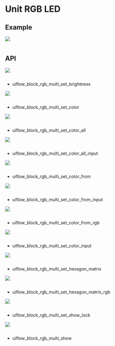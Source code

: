 # Unit RGB LED

## Example

<img class="blockly_svg" src="example.svg">

```python

```

## API

<img class="blockly_svg" src="https://m5stack.oss-cn-shenzhen.aliyuncs.com/resource/docs/static/assets/img/uiflow/blockly/unit/rgb_led/uiflow_block_rgb_multi_set_brightness.svg">

```python

```

- uiflow_block_rgb_multi_set_brightness

<img class="blockly_svg" src="https://m5stack.oss-cn-shenzhen.aliyuncs.com/resource/docs/static/assets/img/uiflow/blockly/unit/rgb_led/uiflow_block_rgb_multi_set_color.svg">

```python

```

- uiflow_block_rgb_multi_set_color

<img class="blockly_svg" src="https://m5stack.oss-cn-shenzhen.aliyuncs.com/resource/docs/static/assets/img/uiflow/blockly/unit/rgb_led/uiflow_block_rgb_multi_set_color_all.svg">

```python

```

- uiflow_block_rgb_multi_set_color_all

<img class="blockly_svg" src="https://m5stack.oss-cn-shenzhen.aliyuncs.com/resource/docs/static/assets/img/uiflow/blockly/unit/rgb_led/uiflow_block_rgb_multi_set_color_all_input.svg">

```python

```

- uiflow_block_rgb_multi_set_color_all_input

<img class="blockly_svg" src="https://m5stack.oss-cn-shenzhen.aliyuncs.com/resource/docs/static/assets/img/uiflow/blockly/unit/rgb_led/uiflow_block_rgb_multi_set_color_from.svg">

```python

```

- uiflow_block_rgb_multi_set_color_from

<img class="blockly_svg" src="https://m5stack.oss-cn-shenzhen.aliyuncs.com/resource/docs/static/assets/img/uiflow/blockly/unit/rgb_led/uiflow_block_rgb_multi_set_color_from_input.svg">

```python

```

- uiflow_block_rgb_multi_set_color_from_input

<img class="blockly_svg" src="https://m5stack.oss-cn-shenzhen.aliyuncs.com/resource/docs/static/assets/img/uiflow/blockly/unit/rgb_led/uiflow_block_rgb_multi_set_color_from_rgb.svg">

```python

```

- uiflow_block_rgb_multi_set_color_from_rgb

<img class="blockly_svg" src="https://m5stack.oss-cn-shenzhen.aliyuncs.com/resource/docs/static/assets/img/uiflow/blockly/unit/rgb_led/uiflow_block_rgb_multi_set_color_input.svg">

```python

```

- uiflow_block_rgb_multi_set_color_input

<img class="blockly_svg" src="https://m5stack.oss-cn-shenzhen.aliyuncs.com/resource/docs/static/assets/img/uiflow/blockly/unit/rgb_led/uiflow_block_rgb_multi_set_hexagon_matrix.svg">

```python

```

- uiflow_block_rgb_multi_set_hexagon_matrix

<img class="blockly_svg" src="https://m5stack.oss-cn-shenzhen.aliyuncs.com/resource/docs/static/assets/img/uiflow/blockly/unit/rgb_led/uiflow_block_rgb_multi_set_hexagon_matrix_rgb.svg">

```python

```

- uiflow_block_rgb_multi_set_hexagon_matrix_rgb

<img class="blockly_svg" src="https://m5stack.oss-cn-shenzhen.aliyuncs.com/resource/docs/static/assets/img/uiflow/blockly/unit/rgb_led/uiflow_block_rgb_multi_set_show_lock.svg">

```python

```

- uiflow_block_rgb_multi_set_show_lock

<img class="blockly_svg" src="https://m5stack.oss-cn-shenzhen.aliyuncs.com/resource/docs/static/assets/img/uiflow/blockly/unit/rgb_led/uiflow_block_rgb_multi_show.svg">

```python

```

- uiflow_block_rgb_multi_show


